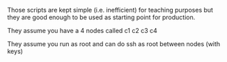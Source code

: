 Those scripts are kept simple (i.e. inefficient) for teaching purposes but 
they are good enough to be used as starting point for production.

They assume you have a 4 nodes called c1 c2 c3 c4

They assume you run as root and can do ssh as root between nodes (with keys)

